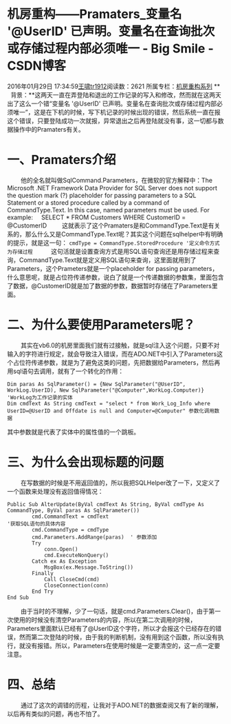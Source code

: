 # 机房重构——Pramaters_变量名 '@UserID' 已声明。变量名在查询批次或存储过程内部必须唯一 - Big Smile - CSDN博客
2016年01月29日 17:34:59[王啸tr1912](https://me.csdn.net/tr1912)阅读数：2621
所属专栏：[机房重构系列](https://blog.csdn.net/column/details/14105.html)
**    背景：**这两天一直在弄登陆和退出的工作记录的写入和修改，然而就在这两天出了这么一个错“变量名 '@UserID' 已声明。变量名在查询批次或存储过程内部必须唯一”，这是在下机的时候，写下机记录的时候出现的错误，然后系统一直在报这个错误，只要登陆成功一次就报，异常退出之后再登陆就没有事，这一切都与数据操作中的Pramaters有关。
# 一、Pramaters介绍
        他的全名就叫做SqlCommand.Parameters，在微软的官方解释中：The Microsoft .NET Framework Data Provider for SQL Server does not support the question mark (?) placeholder for passing parameters to a SQL Statement
 or a stored procedure called by a command of CommandType.Text. In this case, named parameters must be used. For example:
    SELECT * FROM Customers WHERE CustomerID = @CustomerID
        这就表示了这个Pramaters是和CommandType.Text是有关系的，那么什么又是CommandType.Text呢？其实这个问题在sqlhelper中有明确的提示，就是这一句：
`cmdType = CommandType.StoredProcedure '定义命令方式为存储过程 `
        这句活就是设置查询方式是用SQL语句查询还是用存储过程来查询，CommandType.Text就是定义用SQL语句来查询，这里面就用到了Parameters，这个Prameters就是一个placeholder
 for passing parameters，什么意思呢，就是占位符传递参数，说白了就是一个传递数据的参数集，里面包含了数据，@CustomerID就是加了数据的参数，数据暂时存储在了Parameters里面。
# 二、为什么要使用Parameters呢？
        其实在vb6.0的机房里面我们就有过接触，就是sql注入这个问题，只要不对输入的字符进行规定，就会导致注入错误，而在ADO.NET中引入了Parameters这个占位符传递参数，就是为了避免这类的问题，先把数据给Parameters，然后再用sql语句去调用，就有了一个转化的作用：
```
Dim paras As SqlParameter() = {New SqlParameter("@UserID", WorkLog.UserID), New SqlParameter("@Computer",WorkLog.Computer)}      'WorkLog为工作记录的实体
Dim cmdText As String cmdText = "select * from Work_Log_Info where UserID=@UserID and Offdate is null and Computer=@Computer" 参数化调用数据
```
其中参数就是代表了实体中的属性值的一个跳板。
# 三、为什么会出现标题的问题
        在写数据的时候是不用返回值的，所以我把SQLHelper改了一下，又定义了一个函数来处理没有返回值得情况：
```
Public Sub AlterUpdate(ByVal cmdText As String, ByVal cmdType As CommandType, ByVal paras As SqlParameter())
        cmd.CommandText = cmdText                                             '获取SQL语句的具体内容
        cmd.CommandType = cmdType
        cmd.Parameters.AddRange(paras)  ' 参数添加 
        Try
            conn.Open()
            cmd.ExecuteNonQuery()
        Catch ex As Exception
            MsgBox(ex.Message.ToString())
        Finally
            Call CloseCmd(cmd)
            CloseConnection(conn)
        End Try
End Sub
```
        由于当时的不理解，少了一句话，就是cmd.Parameters.Clear()，由于第一次使用的时候没有清空Parameters的内容，所以在第二次调用的时候，Parameters里面默认已经有了@UserID这个字符，所以才会报这个已经存在的错误，然而第二次登陆的时候，由于我的判断机制，没有用到这个函数，所以没有执行，就没有报错。所以，Parameters在使用时候是一定要清空的，这一点一定要注意。
# 四、总结
        通过了这次的调错的历程，让我对于ADO.NET的数据查阅又有了新的理解，以后再有类似的问题，再也不怕了。
